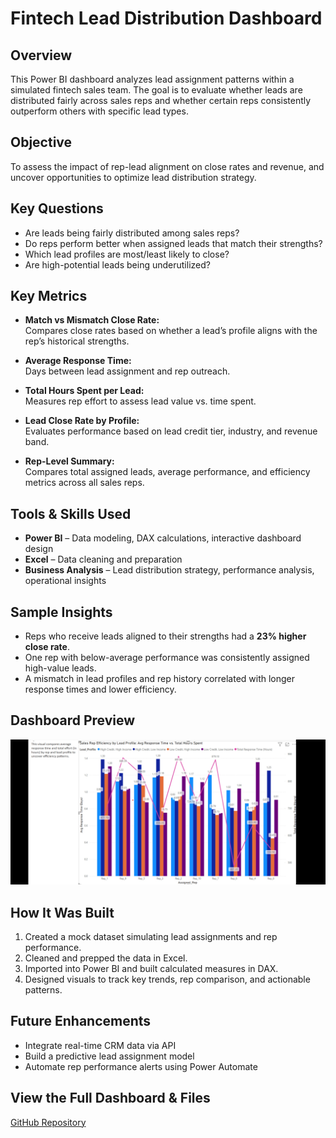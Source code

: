# Fintech Lead Distribution Dashboard

## Overview  
This Power BI dashboard analyzes lead assignment patterns within a simulated fintech sales team. The goal is to evaluate whether leads are distributed fairly across sales reps and whether certain reps consistently outperform others with specific lead types.

## Objective  
To assess the impact of rep-lead alignment on close rates and revenue, and uncover opportunities to optimize lead distribution strategy.

## Key Questions  
- Are leads being fairly distributed among sales reps?
- Do reps perform better when assigned leads that match their strengths?
- Which lead profiles are most/least likely to close?
- Are high-potential leads being underutilized?

## Key Metrics  
- **Match vs Mismatch Close Rate:**  
  Compares close rates based on whether a lead’s profile aligns with the rep’s historical strengths.

- **Average Response Time:**  
  Days between lead assignment and rep outreach.

- **Total Hours Spent per Lead:**  
  Measures rep effort to assess lead value vs. time spent.

- **Lead Close Rate by Profile:**  
  Evaluates performance based on lead credit tier, industry, and revenue band.

- **Rep-Level Summary:**  
  Compares total assigned leads, average performance, and efficiency metrics across all sales reps.

## Tools & Skills Used  
- **Power BI** – Data modeling, DAX calculations, interactive dashboard design  
- **Excel** – Data cleaning and preparation  
- **Business Analysis** – Lead distribution strategy, performance analysis, operational insights

## Sample Insights  
- Reps who receive leads aligned to their strengths had a **23% higher close rate**.  
- One rep with below-average performance was consistently assigned high-value leads.  
- A mismatch in lead profiles and rep history correlated with longer response times and lower efficiency.

## Dashboard Preview  
![Dashboard Preview](dashboard-preview.jpg.)

## How It Was Built  
1. Created a mock dataset simulating lead assignments and rep performance.  
2. Cleaned and prepped the data in Excel.  
3. Imported into Power BI and built calculated measures in DAX.  
4. Designed visuals to track key trends, rep comparison, and actionable patterns.

## Future Enhancements  
- Integrate real-time CRM data via API  
- Build a predictive lead assignment model  
- Automate rep performance alerts using Power Automate

## View the Full Dashboard & Files  
[GitHub Repository](https://github.com/jrebecca89/fintech-lead-distribution)

